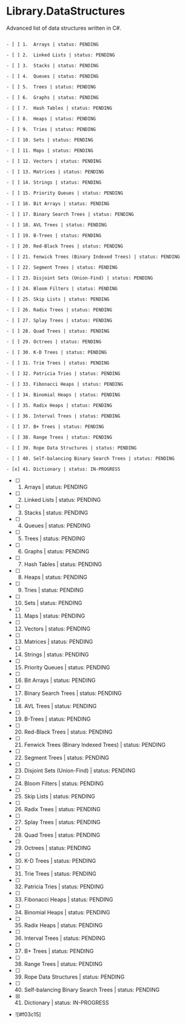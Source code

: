 # Library.DataStructures

Advanced list of data structures written in C#.

```

- [ ] 1.  Arrays | status: PENDING

- [ ] 2.  Linked Lists | status: PENDING

- [ ] 3.  Stacks | status: PENDING

- [ ] 4.  Queues | status: PENDING

- [ ] 5.  Trees | status: PENDING

- [ ] 6.  Graphs | status: PENDING

- [ ] 7.  Hash Tables | status: PENDING

- [ ] 8.  Heaps | status: PENDING

- [ ] 9.  Tries | status: PENDING

- [ ] 10. Sets | status: PENDING

- [ ] 11. Maps | status: PENDING

- [ ] 12. Vectors | status: PENDING

- [ ] 13. Matrices | status: PENDING

- [ ] 14. Strings | status: PENDING

- [ ] 15. Priority Queues | status: PENDING

- [ ] 16. Bit Arrays | status: PENDING

- [ ] 17. Binary Search Trees | status: PENDING

- [ ] 18. AVL Trees | status: PENDING

- [ ] 19. B-Trees | status: PENDING

- [ ] 20. Red-Black Trees | status: PENDING

- [ ] 21. Fenwick Trees (Binary Indexed Trees) | status: PENDING

- [ ] 22. Segment Trees | status: PENDING

- [ ] 23. Disjoint Sets (Union-Find) | status: PENDING

- [ ] 24. Bloom Filters | status: PENDING

- [ ] 25. Skip Lists | status: PENDING

- [ ] 26. Radix Trees | status: PENDING

- [ ] 27. Splay Trees | status: PENDING

- [ ] 28. Quad Trees | status: PENDING

- [ ] 29. Octrees | status: PENDING

- [ ] 30. K-D Trees | status: PENDING

- [ ] 31. Trie Trees | status: PENDING

- [ ] 32. Patricia Tries | status: PENDING

- [ ] 33. Fibonacci Heaps | status: PENDING

- [ ] 34. Binomial Heaps | status: PENDING

- [ ] 35. Radix Heaps | status: PENDING

- [ ] 36. Interval Trees | status: PENDING

- [ ] 37. B+ Trees | status: PENDING

- [ ] 38. Range Trees | status: PENDING

- [ ] 39. Rope Data Structures | status: PENDING

- [ ] 40. Self-balancing Binary Search Trees | status: PENDING

- [x] 41. Dictionary | status: IN-PROGRESS
```

- [ ] 1.  Arrays | status: PENDING

- [ ] 2.  Linked Lists | status: PENDING

- [ ] 3.  Stacks | status: PENDING

- [ ] 4.  Queues | status: PENDING

- [ ] 5.  Trees | status: PENDING

- [ ] 6.  Graphs | status: PENDING

- [ ] 7.  Hash Tables | status: PENDING

- [ ] 8.  Heaps | status: PENDING

- [ ] 9.  Tries | status: PENDING

- [ ] 10. Sets | status: PENDING

- [ ] 11. Maps | status: PENDING

- [ ] 12. Vectors | status: PENDING

- [ ] 13. Matrices | status: PENDING

- [ ] 14. Strings | status: PENDING

- [ ] 15. Priority Queues | status: PENDING

- [ ] 16. Bit Arrays | status: PENDING

- [ ] 17. Binary Search Trees | status: PENDING

- [ ] 18. AVL Trees | status: PENDING

- [ ] 19. B-Trees | status: PENDING

- [ ] 20. Red-Black Trees | status: PENDING

- [ ] 21. Fenwick Trees (Binary Indexed Trees) | status: PENDING

- [ ] 22. Segment Trees | status: PENDING

- [ ] 23. Disjoint Sets (Union-Find) | status: PENDING

- [ ] 24. Bloom Filters | status: PENDING

- [ ] 25. Skip Lists | status: PENDING

- [ ] 26. Radix Trees | status: PENDING

- [ ] 27. Splay Trees | status: PENDING

- [ ] 28. Quad Trees | status: PENDING

- [ ] 29. Octrees | status: PENDING

- [ ] 30. K-D Trees | status: PENDING

- [ ] 31. Trie Trees | status: PENDING

- [ ] 32. Patricia Tries | status: PENDING

- [ ] 33. Fibonacci Heaps | status: PENDING

- [ ] 34. Binomial Heaps | status: PENDING

- [ ] 35. Radix Heaps | status: PENDING

- [ ] 36. Interval Trees | status: PENDING

- [ ] 37. B+ Trees | status: PENDING

- [ ] 38. Range Trees | status: PENDING

- [ ] 39. Rope Data Structures | status: PENDING

- [ ] 40. Self-balancing Binary Search Trees | status: PENDING

- [x] 41. Dictionary | status: IN-PROGRESS

- ![#f03c15]
